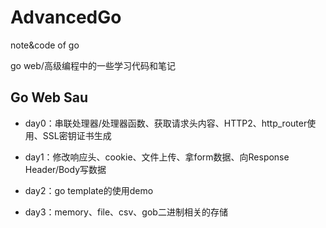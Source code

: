 # AdvancedGo
note&amp;code of go

go web/高级编程中的一些学习代码和笔记

## Go Web Sau

-  day0：串联处理器/处理器函数、获取请求头内容、HTTP2、http_router使用、SSL密钥证书生成

-  day1：修改响应头、cookie、文件上传、拿form数据、向Response Header/Body写数据

-  day2：go template的使用demo

-  day3：memory、file、csv、gob二进制相关的存储
